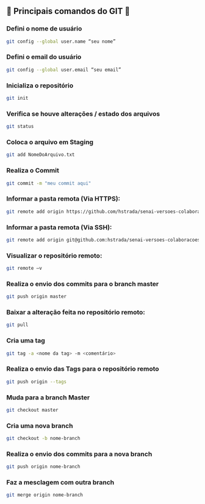 ## 👑 Principais comandos do GIT 👑

###  Defini o nome de usuário 
```bash
git config --global user.name “seu nome”
```
###  Defini o email do usuário
```bash
git config --global user.email “seu email”
```

###  Inicializa o repositório
```bash
git init
```

###  Verifica se houve alterações / estado dos arquivos
```bash
git status
```
###  Coloca o arquivo em Staging
```bash
git add NomeDoArquivo.txt
```
###  Realiza o Commit
```bash
git commit -m "meu commit aqui" 
```
### Informar a pasta remota (Via HTTPS):
```bash
git remote add origin https://github.com/hstrada/senai-versoes-colaboracoes.git   (lembre-se de trocar o usuário no comando)
```
### Informar a pasta remota (Via SSH):
```bash
git remote add origin git@github.com:hstrada/senai-versoes-colaboracoes.git   (lembre-se de trocar o usuário no comando)
```
### Visualizar o repositório remoto:
```bash
git remote –v
```
###  Realiza o envio dos commits para o branch master
```bash
git push origin master
```
### Baixar a alteração feita no repositório remoto:
```bash
git pull
```
###  Cria uma tag 
```bash
git tag -a <nome da tag> -m <comentário>
```
###  Realiza o envio das Tags para o repositório remoto
```bash
git push origin --tags
```
###  Muda para a branch Master
```bash
git checkout master
```
###  Cria uma nova branch 
```bash
git checkout -b nome-branch
```
###  Realiza o envio dos commits para a nova branch
```bash
git push origin nome-branch
```
###  Faz a mesclagem com outra branch
```bash
git merge origin nome-branch
```


